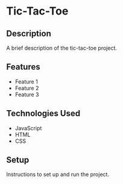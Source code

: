 # Tic-Tac-Toe

## Description

A brief description of the tic-tac-toe project.

## Features

- Feature 1
- Feature 2
- Feature 3

## Technologies Used

- JavaScript
- HTML
- CSS

## Setup

Instructions to set up and run the project.
